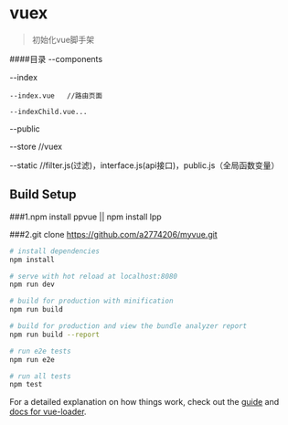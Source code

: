 # vuex

> 初始化vue脚手架

####目录
--components

  --index
  
    --index.vue   //路由页面
    
    --indexChild.vue...
    
  --public
  
--store  //vuex

--static //filter.js(过滤)，interface.js(api接口)，public.js（全局函数变量）


## Build Setup

 ###1.npm install ppvue || npm install lpp
 
 ###2.git clone https://github.com/a2774206/myvue.git

``` bash
# install dependencies
npm install

# serve with hot reload at localhost:8080
npm run dev

# build for production with minification
npm run build

# build for production and view the bundle analyzer report
npm run build --report

# run e2e tests
npm run e2e

# run all tests
npm test
```

For a detailed explanation on how things work, check out the [guide](http://vuejs-templates.github.io/webpack/) and [docs for vue-loader](http://vuejs.github.io/vue-loader).
